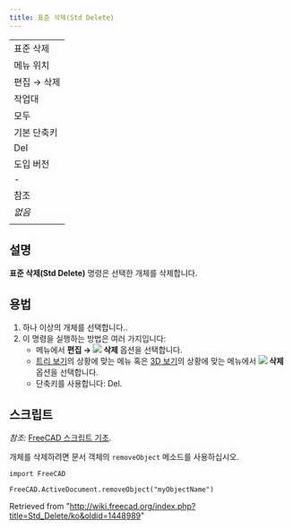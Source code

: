 ```yaml
---
title: 표준 삭제(Std Delete)
---
```

|  |
| --- |
| 표준 삭제 |
| 메뉴 위치 |
| 편집 → 삭제 |
| 작업대 |
| 모두 |
| 기본 단축키 |
| Del |
| 도입 버전 |
| - |
| 참조 |
| *없음* |
|  |

## 설명

**표준 삭제(Std Delete)** 명령은 선택한 개체를 삭제합니다.

## 용법

1. 하나 이상의 개체를 선택합니다..
2. 이 명령을 실행하는 방법은 여러 가지입니다:
   * 메뉴에서 **편집 → ![](/images/Std_Delete.svg) 삭제** 옵션을 선택합니다.
   * [트리 보기](/Tree_view/ko "Tree view/ko")의 상황에 맞는 메뉴 혹은 [3D 보기](/3D_view/ko "3D view/ko")의 상황에 맞는 메뉴에서 **![](/images/Std_Delete.svg) 삭제** 옵션을 선택합니다.
   * 단축키를 사용합니다: Del.

## 스크립트

*참조:* [FreeCAD 스크립트 기초](/FreeCAD_Scripting_Basics/ko "FreeCAD Scripting Basics/ko").

개체를 삭제하려면 문서 객체의 `removeObject` 메소드를 사용하십시오.

```
import FreeCAD

FreeCAD.ActiveDocument.removeObject("myObjectName")

```

Retrieved from "<http://wiki.freecad.org/index.php?title=Std_Delete/ko&oldid=1448989>"